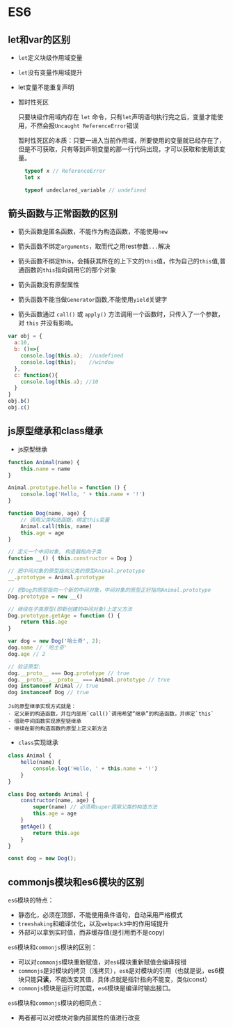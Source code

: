 # ES6

## let和var的区别

- `let`定义块级作用域变量

- `let`没有变量作用域提升

- let变量不能重复声明

- 暂时性死区

  只要块级作用域内存在 `let` 命令，只有`let`声明语句执行完之后，变量才能使用，不然会报`Uncaught ReferenceError`错误

  暂时性死区的本质：只要一进入当前作用域，所要使用的变量就已经存在了，但是不可获取，只有等到声明变量的那一行代码出现，才可以获取和使用该变量。

  ``` js
    typeof x // ReferenceError
    let x

    typeof undeclared_variable // undefined
  ```

## 箭头函数与正常函数的区别

- 箭头函数是匿名函数，不能作为构造函数，不能使用`new`

- 箭头函数不绑定`arguments`，取而代之用rest参数`...`解决

- 箭头函数不绑定this，会捕获其所在的上下文的`this`值，作为自己的`this`值,普通函数的`this`指向调用它的那个对象

- 箭头函数没有原型属性

- 箭头函数不能当做`Generator`函数,不能使用`yield`关键字

- 箭头函数通过 `call()` 或 `apply()` 方法调用一个函数时，只传入了一个参数，对 `this` 并没有影响。

``` js
var obj = {
  a:10,
  b: ()=>{
    console.log(this.a);  //undefined
    console.log(this);    //window
  },
  c: function(){
    console.log(this.a); //10
  }
}
obj.b()
obj.c()
```

## js原型继承和class继承

- js原型继承

``` js
function Animal(name) {
    this.name = name
}

Animal.prototype.hello = function () {
    console.log('Hello, ' + this.name + '!')
}

function Dog(name, age) {
    // 调用父类构造函数，绑定this变量
    Animal.call(this, name)
    this.age = age
}

// 定义一个中间对象, 构造器指向子类
function __() { this.constructor = Dog }

// 把中间对象的原型指向父类的原型Animal.prototype
__.prototype = Animal.prototype

// 把Dog的原型指向一个新的中间对象，中间对象的原型正好指向Animal.prototype
Dog.prototype = new __()

// 继续在子类原型(即新创建的中间对象)上定义方法
Dog.prototype.getAge = function () {
    return this.age
}

var dog = new Dog('哈士奇', 2);
dog.name // '哈士奇'
dog.age // 2

// 验证原型:
dog.__proto__ === Dog.prototype // true
dog.__proto__.__proto__ === Animal.prototype // true
dog instanceof Animal // true
dog instanceof Dog // true
```

    Js的原型继承实现方式就是：
    - 定义新的构造函数，并在内部用`call()`调用希望“继承”的构造函数，并绑定`this`
    - 借助中间函数实现原型链继承
    - 继续在新的构造函数的原型上定义新方法

- `class`实现继承

``` js
class Animal {
    hello(name) {
        console.log('Hello, ' + this.name + '!')
    }
}

class Dog extends Animal {
    constructor(name, age) {
        super(name) // 必须用super调用父类的构造方法
        this.age = age
    }
    getAge() {
        return this.age
    }
}

const dog = new Dog();
```

## commonjs模块和es6模块的区别

`es6`模块的特点：

- 静态化，必须在顶部，不能使用条件语句，自动采用严格模式
- `treeshaking`和编译优化，以及`webpack3`中的作用域提升
- 外部可以拿到实时值，而非缓存值(是引用而不是copy)

`es6`模块和`commonjs`模块的区别：

- 可以对`commonjs`模块重新赋值，对`es6`模块重新赋值会编译报错
- `commonjs`是对模块的拷贝（浅拷贝），`es6`是对模块的引用（也就是说，es6模块只能**只读**，不能改变其值，具体点就是指针指向不能变，类似const）
- `commonjs`模块是运行时加载，`es6`模块是编译时输出接口。

`es6`模块和`commonjs`模块的相同点：

- 两者都可以对模块对象内部属性的值进行改变